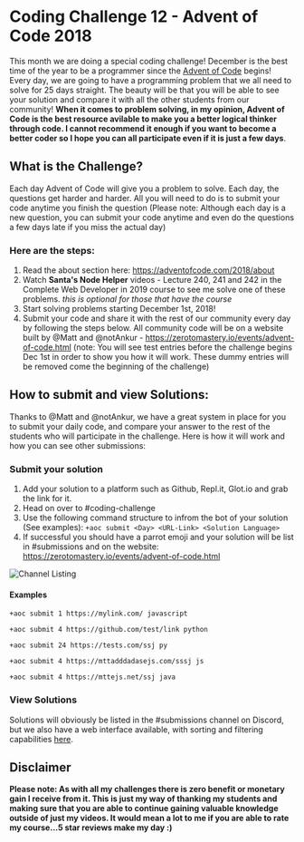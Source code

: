 # Coding Challenge 12 - Advent of Code 2018

This month we are doing a special coding challenge! December is the best time of the year to be a programmer since the [Advent of Code](https://adventofcode.com/) begins! Every day, we are going to have a programming problem that we all need to solve for 25 days straight. The beauty will be that you will be able to see your solution and compare it with all the other students from our community! **When it comes to problem solving, in my opinion, Advent of Code is the best resource avilable to make you a better logical thinker through code. I cannot recommend it enough if you want to become a better coder so I hope you can all participate even if it is just a few days**. 

## What is the Challenge?
Each day Advent of Code will give you a problem to solve. Each day, the questions get harder and harder. All you will need to do is to submit your code anytime you finish the question (Please note: Although each day is a new question, you can submit your code anytime and even do the questions a few days late if you miss the actual day)

### Here are the steps:
1. Read the about section here: https://adventofcode.com/2018/about
2. Watch **Santa's Node Helper** videos - Lecture 240, 241 and 242 in the Complete Web Developer in 2019 course to see me solve one of these problems. *this is optional for those that have the course*
3. Start solving problems starting December 1st, 2018!
4. Submit your code and share it with the rest of our community every day by following the steps below. All community code will be on a website built by @Matt and @notAnkur - https://zerotomastery.io/events/advent-of-code.html (note: You will see test entries before the challenge begins Dec 1st in order to show you how it will work. These dummy entries will be removed come the beginning of the challenge)

## How to submit and view Solutions:
Thanks to @Matt and @notAnkur, we have a great system in place for you to submit your daily code, and compare your answer to the rest of the students who will participate in the challenge. Here is how it will work and how you can see other submissions:

### Submit your solution
1. Add your solution to a platform such as Github, Repl.it, Glot.io and grab the link for it.
2. Head on over to #coding-challenge
3. Use the following command structure to infrom the bot of your solution (See examples):
 ```+aoc submit <Day> <URL-Link> <Solution Language>```
4. If successful you should have a parrot emoji and your solution will be list in #submissions and on the website: https://zerotomastery.io/events/advent-of-code.html

![Channel Listing](https://cdn.discordapp.com/attachments/486857368249040906/518019412838842368/unknown.png)

#### Examples
```+aoc submit 1 https://mylink.com/ javascript```

```+aoc submit 4 https://github.com/test/link python```

```+aoc submit 24 https://tests.com/ssj py```

```+aoc submit 4 https://mttadddadasejs.com/sssj js```

```+aoc submit 4 https://mttejs.net/ssj java```

### View Solutions
Solutions will obviously be listed in the #submissions channel on Discord, but we also have a web interface available, with sorting and filtering capabilities [here](https://zerotomastery.io/events/advent-of-code.html). 


## Disclaimer
**Please note: As with all my challenges there is zero benefit or monetary gain I receive from it. This is just my way of thanking my students and making sure that you are able to continue gaining valuable knowledge outside of just my videos. It would mean a lot to me if you are able to rate my course...5 star reviews make my day :)**

